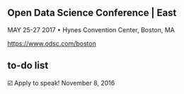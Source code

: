 ## Open Data Science Conference | East

MAY 25-27 2017 • Hynes Convention Center, Boston, MA 

https://www.odsc.com/boston

## to-do list

:ballot_box_with_check: Apply to speak! November 8, 2016

